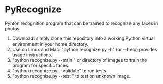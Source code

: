 # PyRecognize
Pyhton recognition program that can be trained to recognize any  faces in photos 

1) Download:  simply clone this repository into a working Python virtual environment in your home directory.
2) Use on Linux and Mac: "python recognize.py -h" (or --help) provides usage instructions.
3) "python recognize.py --train <path to images>" or directory of images to train the program for specific faces.
4) "python recognize.py --validate"  to run tests 
5) "python recognize.py --test <path to image>" to test on unknown image.
  
  

